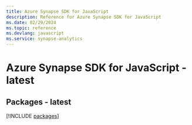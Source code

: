 ```yaml
---
title: Azure Synapse SDK for JavaScript
description: Reference for Azure Synapse SDK for JavaScript
ms.date: 02/29/2024
ms.topic: reference
ms.devlang: javascript
ms.service: synapse-analytics
---
```

# Azure Synapse SDK for JavaScript - latest
## Packages - latest
[!INCLUDE [packages](synapse-index.md)]
